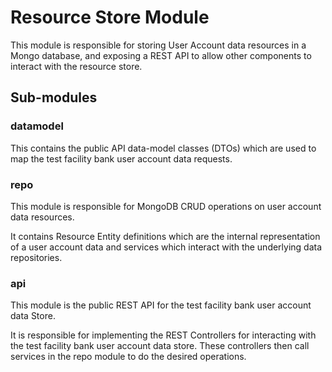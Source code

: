 # Resource Store Module

This module is responsible for storing User Account data resources in a Mongo database, and exposing a REST API to allow
other components to interact with the resource store.

## Sub-modules

### datamodel

This contains the public API data-model classes (DTOs) which are used to map the test facility bank user account data requests.

### repo

This module is responsible for MongoDB CRUD operations on user account data resources.

It contains Resource Entity definitions which are the internal representation of a user account data and services which interact
with the underlying data repositories.

### api

This module is the public REST API for the test facility bank user account data Store.

It is responsible for implementing the REST Controllers for interacting with the test facility bank user account data store. These controllers then call
services in the repo module to do the desired operations.